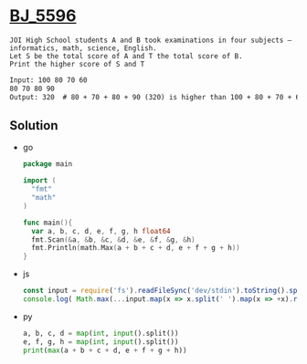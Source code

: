 # [BJ_5596](https://acmicpc.net/problem/5596)

```en
JOI High School students A and B took examinations in four subjects – informatics, math, science, English.
Let S be the total score of A and T the total score of B.
Print the higher score of S and T
```

```txt
Input: 100 80 70 60
80 70 80 90
Output: 320  # 80 + 70 + 80 + 90 (320) is higher than 100 + 80 + 70 + 60
```

## Solution

* go

  ```go
  package main

  import (
    "fmt"
    "math"
  )

  func main(){
    var a, b, c, d, e, f, g, h float64
    fmt.Scan(&a, &b, &c, &d, &e, &f, &g, &h)
    fmt.Println(math.Max(a + b + c + d, e + f + g + h))
  }
  ```

* js

  ```js
  const input = require('fs').readFileSync('dev/stdin').toString().split('\n');
  console.log( Math.max(...input.map(x => x.split(' ').map(x => +x).reduce((a, c) => a + c))) );
  ```

* py

  ```py
  a, b, c, d = map(int, input().split())
  e, f, g, h = map(int, input().split())
  print(max(a + b + c + d, e + f + g + h))
  ```
